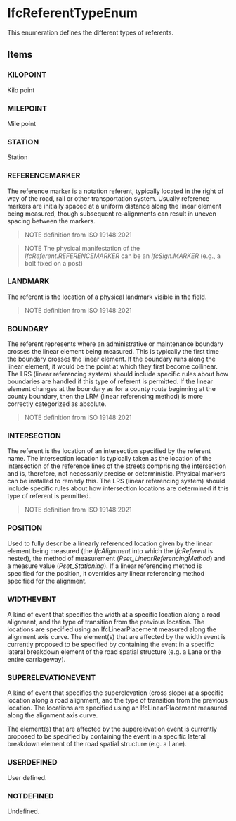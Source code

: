 # IfcReferentTypeEnum

This enumeration defines the different types of referents.<!-- end of definition -->

## Items

### KILOPOINT
Kilo point

### MILEPOINT
Mile point

### STATION
Station

### REFERENCEMARKER
The reference marker is a notation referent, typically located in the right of way of the road, rail or other transportation system. Usually reference markers are initially spaced at a uniform distance along the linear element being measured, though subsequent re-alignments can result in uneven spacing between the markers.

> NOTE definition from ISO 19148:2021

> NOTE The physical manifestation of the _IfcReferent.REFERENCEMARKER_ can be an _IfcSign.MARKER_ (e.g., a bolt fixed on a post)

### LANDMARK
The referent is the location of a physical landmark visible in the field.

> NOTE definition from ISO 19148:2021

### BOUNDARY
The referent represents where an administrative or maintenance boundary crosses the linear element being measured. This is typically the first time the boundary crosses the linear element. If the boundary runs along the linear element, it would be the point at which they first become collinear. The LRS (linear referencing system) should include specific rules about how boundaries are handled if this type of referent is permitted. If the linear element changes at the boundary as for a county route beginning at the county boundary, then the LRM (linear referencing method) is more correctly categorized as absolute.

> NOTE definition from ISO 19148:2021

### INTERSECTION
The referent is the location of an intersection specified by the referent name. The intersection location is typically taken as the location of the intersection of the reference lines of the streets comprising the intersection and is, therefore, not necessarily precise or deterministic. Physical markers can be installed to remedy this. The LRS (linear referencing system) should include specific rules about how intersection locations are determined if this type of referent is permitted.

> NOTE definition from ISO 19148:2021

### POSITION
Used to fully describe a linearly referenced location given by the linear element being measured (the _IfcAlignment_ into which the _IfcReferent_ is nested), the method of measurement (_Pset_LinearReferencingMethod_) and a measure value (_Pset_Stationing_). If a linear referencing method is specified for the position, it overrides any linear referencing method specified for the alignment.

### WIDTHEVENT
A kind of event that specifies the width at a specific location along a road alignment, and the type of transition from the previous location. The locations are specified using an IfcLinearPlacement measured along the alignment axis curve.
The element(s) that are affected by the width event is currently proposed to be specified by containing the event in a specific lateral breakdown element of the road spatial structure (e.g. a Lane or the entire carriageway).

### SUPERELEVATIONEVENT
A kind of event that specifies the superelevation (cross slope) at a specific location along a road alignment, and the type of transition from the previous location. The locations are specified using an IfcLinearPlacement measured along the alignment axis curve.

The element(s) that are affected by the superelevation event is currently proposed to be specified by containing the event in a specific lateral breakdown element of the road spatial structure (e.g. a Lane).

### USERDEFINED
User defined.

### NOTDEFINED
Undefined.
